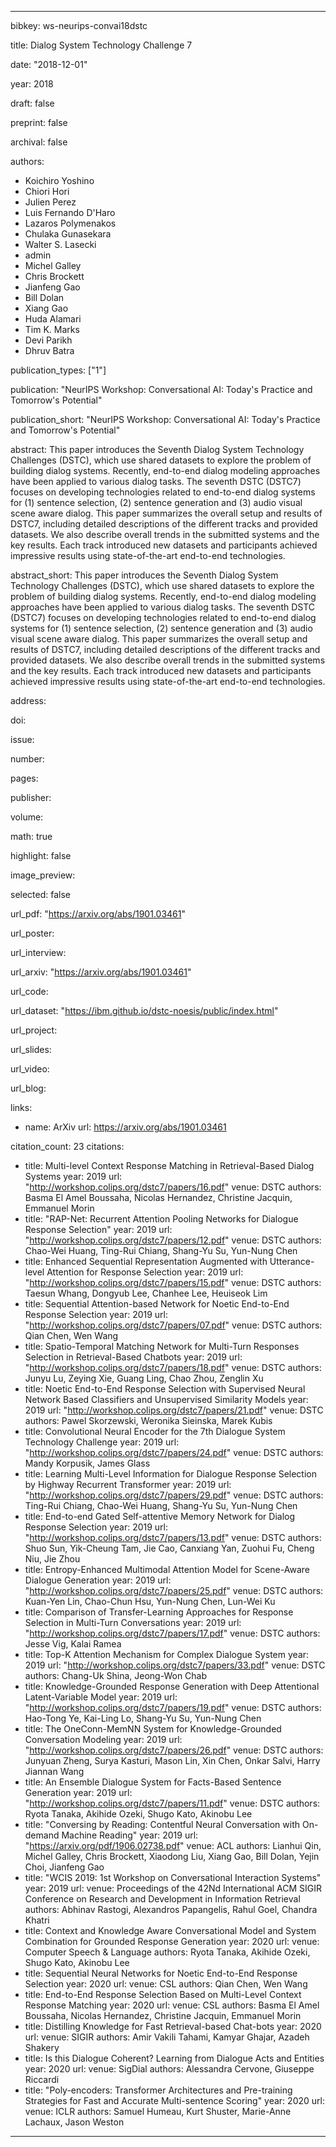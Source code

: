 ---

bibkey: ws-neurips-convai18dstc

title: Dialog System Technology Challenge 7

date: "2018-12-01"

year: 2018

draft: false

preprint: false

archival: false

authors: 
- Koichiro Yoshino
- Chiori Hori
- Julien Perez
- Luis Fernando D'Haro
- Lazaros Polymenakos
- Chulaka Gunasekara
- Walter S. Lasecki
- admin
- Michel Galley
- Chris Brockett
- Jianfeng Gao
- Bill Dolan
- Xiang Gao
- Huda Alamari
- Tim K. Marks
- Devi Parikh
- Dhruv Batra

publication_types: ["1"]

publication: "NeurIPS Workshop: Conversational AI: Today's Practice and Tomorrow's Potential"

publication_short: "NeurIPS Workshop: Conversational AI: Today's Practice and Tomorrow's Potential"

abstract: This paper introduces the Seventh Dialog System Technology Challenges (DSTC), which use shared datasets to explore the problem of building dialog systems. Recently, end-to-end dialog modeling approaches have been applied to various dialog tasks. The seventh DSTC (DSTC7) focuses on developing technologies related to end-to-end dialog systems for (1) sentence selection, (2) sentence generation and (3) audio visual scene aware dialog. This paper summarizes the overall setup and results of DSTC7, including detailed descriptions of the different tracks and provided datasets. We also describe overall trends in the submitted systems and the key results. Each track introduced new datasets and participants achieved impressive results using state-of-the-art end-to-end technologies.

abstract_short: This paper introduces the Seventh Dialog System Technology Challenges (DSTC), which use shared datasets to explore the problem of building dialog systems. Recently, end-to-end dialog modeling approaches have been applied to various dialog tasks. The seventh DSTC (DSTC7) focuses on developing technologies related to end-to-end dialog systems for (1) sentence selection, (2) sentence generation and (3) audio visual scene aware dialog. This paper summarizes the overall setup and results of DSTC7, including detailed descriptions of the different tracks and provided datasets. We also describe overall trends in the submitted systems and the key results. Each track introduced new datasets and participants achieved impressive results using state-of-the-art end-to-end technologies.

address: 

doi: 

issue: 

number: 

pages: 

publisher: 

volume: 

math: true

highlight: false

image_preview: 

selected: false

url_pdf: "https://arxiv.org/abs/1901.03461"

url_poster: 

url_interview: 

url_arxiv: "https://arxiv.org/abs/1901.03461"

url_code: 

url_dataset: "https://ibm.github.io/dstc-noesis/public/index.html"

url_project: 

url_slides: 

url_video: 

url_blog: 

links: 
- name: ArXiv
  url: https://arxiv.org/abs/1901.03461

citation_count: 23
citations:
- title: Multi-level Context Response Matching in Retrieval-Based Dialog Systems
  year: 2019
  url: "http://workshop.colips.org/dstc7/papers/16.pdf"
  venue: DSTC
  authors: Basma El Amel Boussaha, Nicolas Hernandez, Christine Jacquin, Emmanuel Morin
- title: "RAP-Net: Recurrent Attention Pooling Networks for Dialogue Response Selection"
  year: 2019
  url: "http://workshop.colips.org/dstc7/papers/12.pdf"
  venue: DSTC
  authors: Chao-Wei Huang, Ting-Rui Chiang, Shang-Yu Su, Yun-Nung Chen
- title: Enhanced Sequential Representation Augmented with Utterance-level Attention for Response Selection
  year: 2019
  url: "http://workshop.colips.org/dstc7/papers/15.pdf"
  venue: DSTC
  authors: Taesun Whang, Dongyub Lee, Chanhee Lee, Heuiseok Lim
- title: Sequential Attention-based Network for Noetic End-to-End Response Selection
  year: 2019
  url: "http://workshop.colips.org/dstc7/papers/07.pdf"
  venue: DSTC
  authors: Qian Chen, Wen Wang
- title: Spatio-Temporal Matching Network for Multi-Turn Responses Selection in Retrieval-Based Chatbots
  year: 2019
  url: "http://workshop.colips.org/dstc7/papers/18.pdf"
  venue: DSTC
  authors: Junyu Lu, Zeying Xie, Guang Ling, Chao Zhou, Zenglin Xu
- title: Noetic End-to-End Response Selection with Supervised Neural Network Based Classifiers and Unsupervised Similarity Models
  year: 2019
  url: "http://workshop.colips.org/dstc7/papers/21.pdf"
  venue: DSTC
  authors: Pawel Skorzewski, Weronika Sieinska, Marek Kubis
- title: Convolutional Neural Encoder for the 7th Dialogue System Technology Challenge
  year: 2019
  url: "http://workshop.colips.org/dstc7/papers/24.pdf"
  venue: DSTC
  authors: Mandy Korpusik, James Glass
- title: Learning Multi-Level Information for Dialogue Response Selection by Highway Recurrent Transformer
  year: 2019
  url: "http://workshop.colips.org/dstc7/papers/29.pdf"
  venue: DSTC
  authors: Ting-Rui Chiang, Chao-Wei Huang, Shang-Yu Su, Yun-Nung Chen
- title: End-to-end Gated Self-attentive Memory Network for Dialog Response Selection
  year: 2019
  url: "http://workshop.colips.org/dstc7/papers/13.pdf"
  venue: DSTC
  authors: Shuo Sun, Yik-Cheung Tam, Jie Cao, Canxiang Yan, Zuohui Fu, Cheng Niu, Jie Zhou
- title: Entropy-Enhanced Multimodal Attention Model for Scene-Aware Dialogue Generation
  year: 2019
  url: "http://workshop.colips.org/dstc7/papers/25.pdf"
  venue: DSTC
  authors: Kuan-Yen Lin, Chao-Chun Hsu, Yun-Nung Chen, Lun-Wei Ku
- title: Comparison of Transfer-Learning Approaches for Response Selection in Multi-Turn Conversations
  year: 2019
  url: "http://workshop.colips.org/dstc7/papers/17.pdf"
  venue: DSTC
  authors: Jesse Vig, Kalai Ramea
- title: Top-K Attention Mechanism for Complex Dialogue System
  year: 2019
  url: "http://workshop.colips.org/dstc7/papers/33.pdf"
  venue: DSTC
  authors: Chang-Uk Shina, Jeong-Won Chab
- title: Knowledge-Grounded Response Generation with Deep Attentional Latent-Variable Model
  year: 2019
  url: "http://workshop.colips.org/dstc7/papers/19.pdf"
  venue: DSTC
  authors: Hao-Tong Ye, Kai-Ling Lo, Shang-Yu Su, Yun-Nung Chen
- title: The OneConn-MemNN System for Knowledge-Grounded Conversation Modeling
  year: 2019
  url: "http://workshop.colips.org/dstc7/papers/26.pdf"
  venue: DSTC
  authors: Junyuan Zheng, Surya Kasturi, Mason Lin, Xin Chen, Onkar Salvi, Harry Jiannan Wang
- title: An Ensemble Dialogue System for Facts-Based Sentence Generation
  year: 2019
  url: "http://workshop.colips.org/dstc7/papers/11.pdf"
  venue: DSTC
  authors: Ryota Tanaka, Akihide Ozeki, Shugo Kato, Akinobu Lee
- title: "Conversing by Reading: Contentful Neural Conversation with On-demand Machine Reading"
  year: 2019
  url: "https://arxiv.org/pdf/1906.02738.pdf"
  venue: ACL
  authors: Lianhui Qin, Michel Galley, Chris Brockett, Xiaodong Liu, Xiang Gao, Bill Dolan, Yejin Choi, Jianfeng Gao
- title: "WCIS 2019: 1st Workshop on Conversational Interaction Systems"
  year: 2019
  url: 
  venue: Proceedings of the 42Nd International ACM SIGIR Conference on Research and Development in Information Retrieval
  authors: Abhinav Rastogi, Alexandros Papangelis, Rahul Goel, Chandra Khatri
- title: Context and Knowledge Aware Conversational Model and System Combination for Grounded Response Generation
  year: 2020
  url: 
  venue: Computer Speech & Language
  authors: Ryota Tanaka, Akihide Ozeki, Shugo Kato, Akinobu Lee
- title: Sequential Neural Networks for Noetic End-to-End Response Selection
  year: 2020
  url: 
  venue: CSL
  authors: Qian Chen, Wen Wang
- title: End-to-End Response Selection Based on Multi-Level Context Response Matching
  year: 2020
  url: 
  venue: CSL
  authors: Basma El Amel Boussaha, Nicolas Hernandez, Christine Jacquin, Emmanuel Morin
- title: Distilling Knowledge for Fast Retrieval-based Chat-bots
  year: 2020
  url: 
  venue: SIGIR
  authors: Amir Vakili Tahami, Kamyar Ghajar, Azadeh Shakery
- title: Is this Dialogue Coherent? Learning from Dialogue Acts and Entities
  year: 2020
  url: 
  venue: SigDial
  authors: Alessandra Cervone, Giuseppe Riccardi
- title: "Poly-encoders: Transformer Architectures and Pre-training Strategies for Fast and Accurate Multi-sentence Scoring"
  year: 2020
  url: 
  venue: ICLR
  authors: Samuel Humeau, Kurt Shuster, Marie-Anne Lachaux, Jason Weston


---